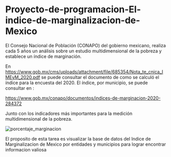 # Proyecto-de-programacion-El-indice-de-marginalizacion-de-Mexico
El Consejo Nacional de Población (CONAPO) del gobierno mexicano, realiza cada 5 años un análisis sobre un estudio multidimensional de la pobreza y establece un índice de marginación.

En https://www.gob.mx/cms/uploads/attachment/file/685354/Nota_te_cnica_IMEyM_2020.pdf se puede consultar el documento de como se calculó el índice para la encuesta del 2020. El índice, por municipio, se puede consultar en :

https://www.gob.mx/conapo/documentos/indices-de-marginacion-2020-284372

Junto con los indicadores más importantes para la medición multidimensional de la pobreza.

![porcentaje_marginacion](https://github.com/martenpreciado23/Proyecto-de-programacion-El-indice-de-marginalizacion-de-Mexico/assets/79435399/d13db142-f2a5-4095-8541-216a449000a3)

El proposito de esta tarea es visualizar la base de datos del Indice de Marginalizacion de Mexico por entidades y municipios para lograr encontrar informacion valiosa
